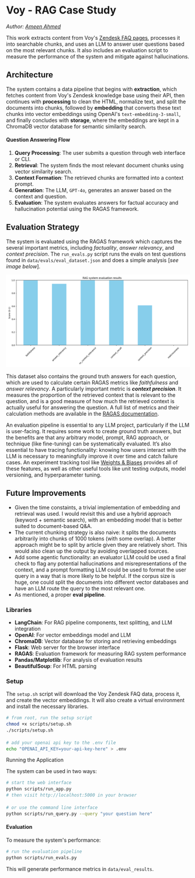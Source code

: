 # Voy - RAG Case Study
*Author: [Ameen Ahmed](https://github.com/ameen-a)*

This work extracts content from Voy's [Zendesk FAQ pages](https://joinvoy.zendesk.com/hc/en-gb), processes it into searchable chunks, and uses an LLM to answer user questions based on the most relevant chunks. It also includes an evaluation script to measure the performance of the system and mitigate against hallucinations.

## Architecture
<!-- The system contains the following components:
#### Data Pipeline
- **Extraction**: Fetches content from Voy's Zendesk knowledge base using their API.
- **Processing**: Cleans the HTML, normalises text, and splits the documents into chunks.
- **Embedding**: Converts text chunks into vector embeddings using OpenAI's embedding model, `text-embedding-3-small`.
- **Storage**: Stores embeddings in a ChromaDB vector database for semantic similarity search. -->


The system contains a data pipeline that begins with **extraction**, which fetches content from Voy's Zendesk knowledge base using their API, then continues with **processing** to clean the HTML, normalize text, and split the documents into chunks, followed by **embedding** that converts these text chunks into vector embeddings using OpenAI's `text-embedding-3-small`, and finally concludes with **storage**, where the embeddings are kept in a ChromaDB vector database for semantic similarity search.

#### Question Answering Flow
1. **Query Processing**: The user submits a question through web interface or CLI.
2. **Retrieval**: The system finds the most relevant document chunks using vector similarity search.
3. **Context Formation**: The retrieved chunks are formatted into a context prompt.
4. **Generation**: The LLM, `GPT-4o`, generates an answer based on the context and question.
5. **Evaluation**: The system evaluates answers for factual accuracy and hallucination potential using the RAGAS framework.

## Evaluation Strategy
The system is evaluated using the RAGAS framework which captures the several important metrics, including _factuality_, _answer relevancy_, and _context precision_. The `run_evals.py` script runs the evals on test questions found in `data/evals/eval_dataset.json` and does a simple analysis [_see image below_].

![image](data/eval_results/rag_evaluation_results.png)

 This dataset also contains the ground truth answers for each question, which are used to calculate certain RAGAS metrics like _faithfulness_ and _answer relevancy_. A particularly important metric is **_context precision_**. It measures the proportion of the retrieved context that is relevant to the question, and is a good measure of how much the retrieved context is actually useful for answering the question. A full list of metrics and their calculation methods are available in the [RAGAS documentation](https://docs.ragas.io/en/latest/references/metrics/). 


An evaluation pipeline is essential to any LLM project, particularly if the LLM is user-facing. It requires some work to create ground truth answers, but the benefits are that any arbitrary model, prompt, RAG approach, or technique (like fine-tuning) can be systematically evaluated. It’s also essential to have tracing functionality: knowing how users interact with the LLM is necessary to meaningfully improve it over time and catch failure cases. An experiment tracking tool like [Weights & Biases](https://wandb.ai/site) provides all of these features, as well as other useful tools like unit testing outputs, model versioning, and hyperparameter tuning.

## Future Improvements

- Given the time constaints, a trivial implementation of embedding and retrieval was used. I would revisit this and use a hybrid approach (keyword + semantic search), with an embedding model that is better suited to document-based Q&A. 
- The current chunking strategy is also naive: it splits the documents arbitrarily into chunks of 1000 tokens (with some overlap). A better approach might be to split by article given they are relatively short. This would also clean up the output by avoiding overlapped sources. 
- Add some agentic functionality: an evaluator LLM could be used a final check to flag any potential hallucinations and misrepresentations of the context, and a prompt formatting LLM could be used to format the user query in a way that is more likely to be helpful. If the corpus size is huge, one could split the documents into different vector databases and have an LLM route the query to the most relevant one.
- As mentioned, a proper **eval pipeline**.

### Libraries

- **LangChain**: For RAG pipeline components, text splitting, and LLM integration
- **OpenAI**: For vector embeddings model and LLM
- **ChromaDB**: Vector database for storing and retrieving embeddings
- **Flask**: Web server for the browser interface
- **RAGAS**: Evaluation framework for measuring RAG system performance
- **Pandas/Matplotlib**: For analysis of evaluation results
- **BeautifulSoup**: For HTML parsing

### Setup

The `setup.sh` script will download the Voy Zendesk FAQ data, process it, and create the vector embeddings. It will also create a virtual environment and install the necessary libraries.

```bash
# from root, run the setup script
chmod +x scripts/setup.sh
./scripts/setup.sh

# add your openai api key to the .env file
echo "OPENAI_API_KEY=your-api-key-here" > .env
```

Running the Application

The system can be used in two ways:

```bash
# start the web interface
python scripts/run_app.py
# then visit http://localhost:5000 in your browser

# or use the command line interface
python scripts/run_query.py --query "your question here"
```

#### Evaluation

To measure the system's performance:

```bash
# run the evaluation pipeline
python scripts/run_evals.py
```

This will generate performance metrics in `data/eval_results`.
